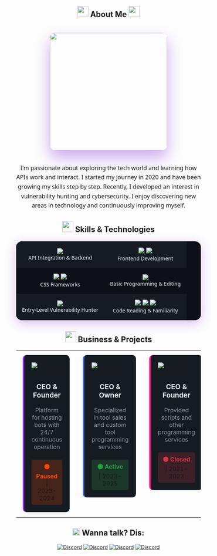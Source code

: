 
<h2 align="center">
  <img src="https://media.giphy.com/media/iY8CRBdQXODJSCERIr/giphy.gif" width="30" height="30"> 
  <b>About Me</b>
  <img src="https://media.giphy.com/media/iY8CRBdQXODJSCERIr/giphy.gif" width="30" height="30">
</h2>

<div align="center">
  <img src="https://media.giphy.com/media/qgQUggAC3Pfv687qPC/giphy.gif" width="320px" style="border-radius: 15px; box-shadow: 0 20px 40px rgba(138, 43, 226, 0.4); margin: 20px 0;">
</div>

<p align="center" style="font-family: 'Segoe UI', Arial, sans-serif; font-size: 16px; line-height: 1.6;">
I'm passionate about exploring the tech world and learning how APIs work and interact. I started my journey in 2020 and have been growing my skills step by step. Recently, I developed an interest in vulnerability hunting and cybersecurity. I enjoy discovering new areas in technology and continuously improving myself.
</p>

<h2 align="center">
  <img src="https://media2.giphy.com/media/QssGEmpkyEOhBCb7e1/giphy.gif?cid=ecf05e47a0n3gi1bfqntqmob8g9aid1oyj2wr3ds3mg700bl&rid=giphy.gif" width="30" height="30"> 
  <b>Skills & Technologies</b>
</h2>

<div align="center">
  <table style="background-color: #0d1117; border: none; border-radius: 16px; overflow: hidden; box-shadow: 0 8px 30px rgba(138, 43, 226, 0.3); margin: 20px auto;">
    <tr style="background-color: #161b22;">
      <td align="center" style="padding: 16px;">
        <img src="https://img.shields.io/badge/Python-3776AB?style=for-the-badge&logo=python&logoColor=white&labelColor=151515">
        <br><span style="color: #e6edf3; font-family: 'Segoe UI', sans-serif; font-size: 14px;">API Integration & Backend</span>
      </td>
      <td align="center" style="padding: 16px;">
        <img src="https://img.shields.io/badge/HTML5-E34F26?style=for-the-badge&logo=html5&logoColor=white&labelColor=151515">
        <img src="https://img.shields.io/badge/CSS3-1572B6?style=for-the-badge&logo=css3&logoColor=white&labelColor=151515">
        <br><span style="color: #e6edf3; font-family: 'Segoe UI', sans-serif; font-size: 14px;">Frontend Development</span>
      </td>
    </tr>
    <tr style="background-color: #0d1117;">
      <td align="center" style="padding: 16px;">
        <img src="https://img.shields.io/badge/Bootstrap-7952B3?style=for-the-badge&logo=bootstrap&logoColor=white&labelColor=151515">
        <img src="https://img.shields.io/badge/Tailwind_CSS-38B2AC?style=for-the-badge&logo=tailwind-css&logoColor=white&labelColor=151515">
        <br><span style="color: #e6edf3; font-family: 'Segoe UI', sans-serif; font-size: 14px;">CSS Frameworks</span>
      </td>
      <td align="center" style="padding: 16px;">
        <img src="https://img.shields.io/badge/C++-00599C?style=for-the-badge&logo=c%2B%2B&logoColor=white&labelColor=151515">
        <br><span style="color: #e6edf3; font-family: 'Segoe UI', sans-serif; font-size: 14px;">Basic Programming & Editing</span>
      </td>
    </tr>
    <tr style="background-color: #161b22;">
      <td align="center" style="padding: 16px;">
        <img src="https://img.shields.io/badge/Security-FF5733?style=for-the-badge&logo=hackaday&logoColor=white&labelColor=151515">
        <br><span style="color: #e6edf3; font-family: 'Segoe UI', sans-serif; font-size: 14px;">Entry-Level Vulnerability Hunter	</span>
      </td>
      <td align="center" style="padding: 16px;">
        <img src="https://img.shields.io/badge/Lua-2C2D72?style=for-the-badge&logo=lua&logoColor=white&labelColor=151515">
        <img src="https://img.shields.io/badge/JavaScript-F7DF1E?style=for-the-badge&logo=javascript&logoColor=black&labelColor=151515">
        <img src="https://img.shields.io/badge/Go-00ADD8?style=for-the-badge&logo=go&logoColor=white&labelColor=151515">
        <br><span style="color: #e6edf3; font-family: 'Segoe UI', sans-serif; font-size: 14px;">Code Reading & Familiarity</span>
      </td>
    </tr>
  </table>
</div>

<h2 align="center">
  <img src="https://media.giphy.com/media/RbDKaczqWovIugyJmW/giphy.gif" width="30" height="30"> 
  <b>Business & Projects</b>
</h2>

<div align="center">

<table width="100%" border="0" cellspacing="0" cellpadding="0">
  <tr>
    <td align="center" width="33%" valign="top">
      <div style="margin: 10px; padding: 20px; border-radius: 10px; border-left: 4px solid #8A2BE2; background-color: #161b22;">
        <img src="https://img.shields.io/badge/TimeHost-8A2BE2?style=for-the-badge&logo=server-fault&logoColor=white" alt="TimeHost">
        <h3 style="color: #e6edf3; margin-top: 15px;">CEO & Founder</h3>
        <p style="color: #8b949e; margin: 10px 0;">Platform for hosting bots with 24/7 continuous operation</p>
        <div style="margin-top: 15px; padding: 8px 12px; border-radius: 5px; background-color: rgba(255, 69, 0, 0.2); display: inline-block;">
          <span style="color: #ff4500; font-weight: bold;">⚫ Paused</span> | 2023-2024
        </div>
      </div>
    </td>
    <td align="center" width="33%" valign="top">
      <div style="margin: 10px; padding: 20px; border-radius: 10px; border-left: 4px solid #4169E1; background-color: #161b22;">
        <img src="https://img.shields.io/badge/BLUE_Tools-4169E1?style=for-the-badge&logo=codechef&logoColor=white" alt="BLUE Tools">
        <h3 style="color: #e6edf3; margin-top: 15px;">CEO & Owner</h3>
        <p style="color: #8b949e; margin: 10px 0;">Specialized in tool sales and custom tool programming services</p>
        <div style="margin-top: 15px; padding: 8px 12px; border-radius: 5px; background-color: rgba(40, 167, 69, 0.2); display: inline-block;">
          <span style="color: #28a745; font-weight: bold;">🟢 Active</span> | 2023-2025
        </div>
      </div>
    </td>
    <td align="center" width="33%" valign="top">
      <div style="margin: 10px; padding: 20px; border-radius: 10px; border-left: 4px solid #FF1493; background-color: #161b22;">
        <img src="https://img.shields.io/badge/KmSt_Scripts-FF1493?style=for-the-badge&logo=lua&logoColor=white" alt="KmSt Scripts">
        <h3 style="color: #e6edf3; margin-top: 15px;">CEO & Founder</h3>
        <p style="color: #8b949e; margin: 10px 0;">Provided scripts and other programming services</p>
        <div style="margin-top: 15px; padding: 8px 12px; border-radius: 5px; background-color: rgba(220, 53, 69, 0.2); display: inline-block;">
          <span style="color: #dc3545; font-weight: bold;">⚫ Closed</span> | 2021-2023
        </div>
      </div>
    </td>
  </tr>
</table>

</div>

<h2 align="center">
  <img src="https://assets-global.website-files.com/6257adef93867e50d84d30e2/636e0a6a49cf127bf92de1e2_icon_clyde_blurple_RGB.png" width="20" height="20">
  Wanna talk? Dis:
</h2>

<p align="center">
  <a href="#"><img src="https://img.shields.io/badge/@_._i-5865F2?style=for-the-badge&logo=discord&logoColor=white" alt="Discord"></a>
  <a href="#"><img src="https://img.shields.io/badge/@.5c-5865F2?style=for-the-badge&logo=discord&logoColor=white" alt="Discord"></a>
  <a href="#"><img src="https://img.shields.io/badge/@l8k-5865F2?style=for-the-badge&logo=discord&logoColor=white" alt="Discord"></a>
  <a href="#"><img src="https://img.shields.io/badge/@hb9-5865F2?style=for-the-badge&logo=discord&logoColor=white" alt="Discord"></a>
</p>






